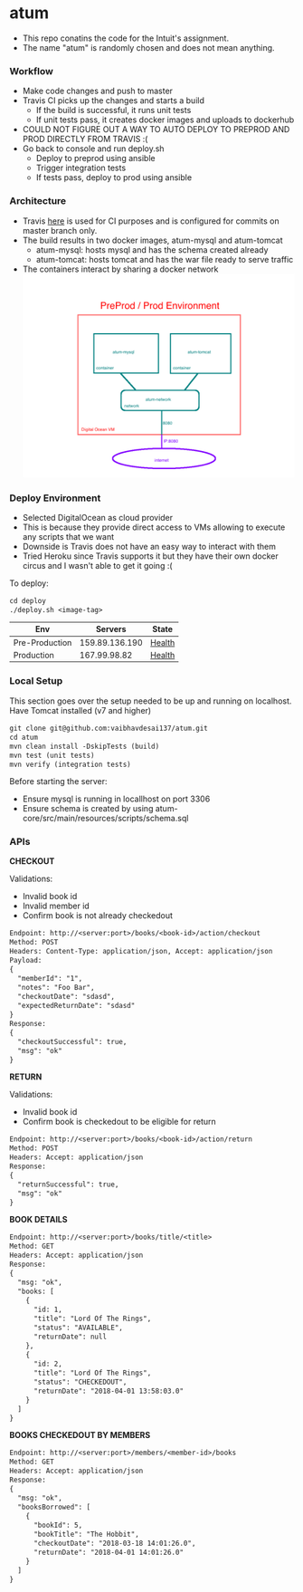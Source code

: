 # atum

- This repo conatins the code for the Intuit's assignment. 
- The name "atum" is randomly chosen and does not mean anything.

### Workflow
- Make code changes and push to master
- Travis CI picks up the changes and starts a build
  - If the build is successful, it runs unit tests
  - If unit tests pass, it creates docker images and uploads to dockerhub
- COULD NOT FIGURE OUT A WAY TO AUTO DEPLOY TO PREPROD AND PROD DIRECTLY FROM TRAVIS :(
- Go back to console and run deploy.sh
  - Deploy to preprod using ansible
  - Trigger integration tests
  - If tests pass, deploy to prod using ansible

### Architecture
- Travis [here](https://travis-ci.org/vaibhavdesai137/atum) is used for CI purposes and is configured for commits on master branch only.
- The build results in two docker images, atum-mysql and atum-tomcat
  - atum-mysql: hosts mysql and has the schema created already
  - atum-tomcat: hosts tomcat and has the war file ready to serve traffic
- The containers interact by sharing a docker network
![Alt text](arch.png?raw=true "Title")

### Deploy Environment
- Selected DigitalOcean as cloud provider
- This is because they provide direct access to VMs allowing to execute any scripts that we want
- Downside is Travis does not have an easy way to interact with them
- Tried Heroku since Travis supports it but they have their own docker circus and I wasn't able to get it going :(

To deploy:
```
cd deploy
./deploy.sh <image-tag>
```

Env | Servers | State
--- | --- | ---
Pre-Production | 159.89.136.190 | [Health](http://159.89.136.190:8080/health)
Production | 167.99.98.82 | [Health](http://167.99.98.82:8080/health)

### Local Setup
This section goes over the setup needed to be up and running on localhost. Have Tomcat installed (v7 and higher)
```
git clone git@github.com:vaibhavdesai137/atum.git
cd atum
mvn clean install -DskipTests (build)
mvn test (unit tests)
mvn verify (integration tests)
```
Before starting the server:
- Ensure mysql is running in locallhost on port 3306
- Ensure schema is created by using atum-core/src/main/resources/scripts/schema.sql

### APIs
**CHECKOUT**

Validations:
- Invalid book id
- Invalid member id
- Confirm book is not already checkedout

```
Endpoint: http://<server:port>/books/<book-id>/action/checkout
Method: POST
Headers: Content-Type: application/json, Accept: application/json
Payload: 
{
  "memberId": "1",
  "notes": "Foo Bar",
  "checkoutDate": "sdasd",
  "expectedReturnDate": "sdasd"
}
Response:
{
  "checkoutSuccessful": true,
  "msg": "ok"
}
```

**RETURN**

Validations:
- Invalid book id
- Confirm book is checkedout to be eligible for return

```
Endpoint: http://<server:port>/books/<book-id>/action/return
Method: POST
Headers: Accept: application/json
Response:
{
  "returnSuccessful": true,
  "msg": "ok"
}
```

**BOOK DETAILS**
```
Endpoint: http://<server:port>/books/title/<title>
Method: GET
Headers: Accept: application/json
Response:
{
  "msg: "ok",
  "books: [
    {
      "id: 1,
      "title": "Lord Of The Rings",
      "status": "AVAILABLE",
      "returnDate": null
    },
    {
      "id: 2,
      "title": "Lord Of The Rings",
      "status": "CHECKEDOUT",
      "returnDate": "2018-04-01 13:58:03.0"
    }
  ]  
}
```

**BOOKS CHECKEDOUT BY MEMBERS**
```
Endpoint: http://<server:port>/members/<member-id>/books
Method: GET
Headers: Accept: application/json
Response:
{
  "msg: "ok",
  "booksBorrowed": [
    {
      "bookId": 5,
      "bookTitle": "The Hobbit",
      "checkoutDate": "2018-03-18 14:01:26.0",
      "returnDate": "2018-04-01 14:01:26.0"
    }
  ]
}
```

